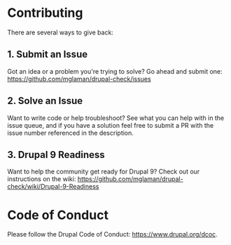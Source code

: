 # Contributing

There are several ways to give back:

## 1. Submit an Issue

Got an idea or a problem you're trying to solve? Go ahead and submit one: https://github.com/mglaman/drupal-check/issues

## 2. Solve an Issue

Want to write code or help troubleshoot? See what you can help with in the issue queue, and if you have a solution feel free to submit a PR with the issue number referenced in the description.

## 3. Drupal 9 Readiness

Want to help the community get ready for Drupal 9? Check out our instructions on the wiki: https://github.com/mglaman/drupal-check/wiki/Drupal-9-Readiness

# Code of Conduct

Please follow the Drupal Code of Conduct: https://www.drupal.org/dcoc.

